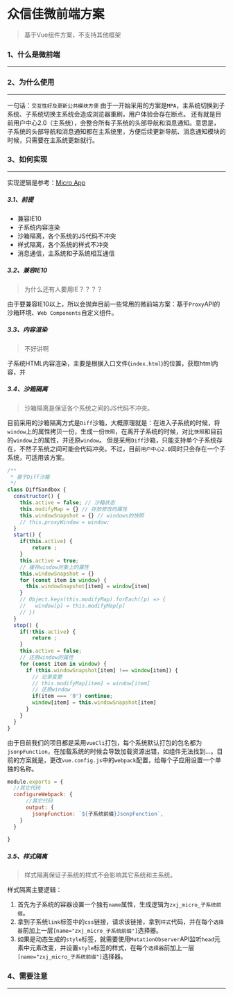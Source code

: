 # 众信佳微前端方案
> 基于Vue组件方案，不支持其他框架

### 1、什么是微前端
----

### 2、为什么使用
----
一句话：`交互性好及更新公共模块方便`
由于一开始采用的方案是`MPA`，主系统切换到子系统、子系统切换主系统会造成浏览器重刷，用户体验会存在断点。
还有就是目前用户中心2.0（主系统），会整合所有子系统的头部导航和消息通知。意思是，子系统的头部导航和消息通知都在主系统里，方便后续更新导航、消息通知模块的时候，只需要在主系统更新就行。
### 3、如何实现
----
实现逻辑是参考：[Micro App](https://zeroing.jd.com/micro-app/docs.html#/)
##### 3.1、前提
* 兼容IE10
* 子系统内容渲染
* 沙箱隔离，各个系统的JS代码不冲突
* 样式隔离，各个系统的样式不冲突
* 消息通信，主系统和子系统相互通信
##### 3.2、兼容IE10
>为什么还有人要用IE？？？？

由于要兼容IE10以上，所以会抛弃目前一些常用的微前端方案：基于`Proxy`API的沙箱环境、`Web Components`自定义组件。

##### 3.3、内容渲染
> 不好讲啊
>
子系统HTML内容渲染，主要是根据入口文件(`index.html`)的位置，获取html内容，并

##### 3.4、沙箱隔离
> 沙箱隔离是保证各个系统之间的JS代码不冲突。

目前采用的沙箱隔离方式是`Diff`沙箱，大概原理就是：在进入子系统的时候，将`window`上的属性拷贝一份，生成一份`快照`，在离开子系统的时候，对比`快照`和目前的`window`上的属性，并还原`window`。
但是采用`Diff`沙箱，只能支持单个子系统存在，不然子系统之间可能会代码冲突。不过，目前`用户中心2.0`同时只会存在一个子系统，可适用该方案。
```javascript
/**
 * 基于Diff沙箱
 */
class DiffSandbox {
  constructor() {
    this.active = false; // 沙箱状态
    this.modifyMap = {} // 存放修改的属性
    this.windowSnapshot = {} // windows的快照
    // this.proxyWindow = window;
  }
  start() {
    if(this.active) {
        return ;
    }
    this.active = true;
    // 缓存window对象上的属性
    this.windowSnapshot = {}
    for (const item in window) {
      this.windowSnapshot[item] = window[item]
    }
    // Object.keys(this.modifyMap).forEach((p) => {
    //   window[p] = this.modifyMap[p]
    // })
  }
  stop() {
    if(!this.active) {
        return ;
    }
    this.active = false;
    // 还原window的属性
    for (const item in window) {
      if (this.windowSnapshot[item] !== window[item]) {
        // 记录变更
        // this.modifyMap[item] = window[item]
        // 还原window
        if(item === '0') continue;
        window[item] = this.windowSnapshot[item]
      }
    }
  }
}
```
由于目前我们的项目都是采用`vueCli`打包，每个系统默认打包的包名都为`jsonpFunction`，在加载系统的时候会导致加载资源出错，如组件无法找到...。目前的方案就是，更改`vue.config.js`中的`webpack`配置，给每个子应用设置一个单独的名称。
```javascript
module.exports = {
  //其它代码
  configureWebpack: {
      //其它代码
      output: {
        jsonpFunction: `${子系统前缀}JsonpFunction`,
    }
  }
  
}
```
##### 3.5、样式隔离
> 样式隔离保证子系统的样式不会影响其它系统和主系统。

样式隔离主要逻辑：
1. 首先为子系统的容器设置一个独有`name`属性，生成逻辑为`zxj_micro_子系统前缀`。
2. 拿到子系统`link`标签中的`css`链接，请求该链接，拿到`样式`代码，并在每个`选择器`前加上一层`[name="zxj_micro_子系统前缀"]`选择器。
3. 如果是动态生成的`style`标签，就需要使用`MutationObserver`API监听`head`元素中元素改变，并设置`style`标签的样式，在每个`选择器`前加上一层`[name="zxj_micro_子系统前缀"]`选择器。
### 4、需要注意
----

